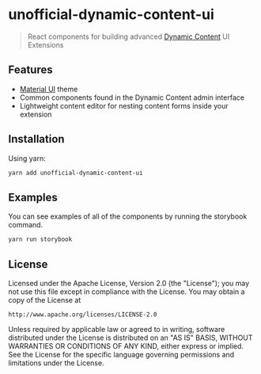 # unofficial-dynamic-content-ui

> React components for building advanced [Dynamic Content](https://amplience.com/dynamic-content) UI Extensions

## Features

* [Material UI](https://github.com/mui-org/material-ui) theme
* Common components found in the Dynamic Content admin interface
* Lightweight content editor for nesting content forms inside your extension

## Installation

Using yarn:

``` sh
yarn add unofficial-dynamic-content-ui
```

## Examples

You can see examples of all of the components by running the storybook command.

``` sh
yarn run storybook
```

## License

Licensed under the Apache License, Version 2.0 (the "License");
you may not use this file except in compliance with the License.
You may obtain a copy of the License at

    http://www.apache.org/licenses/LICENSE-2.0

Unless required by applicable law or agreed to in writing, software
distributed under the License is distributed on an "AS IS" BASIS,
WITHOUT WARRANTIES OR CONDITIONS OF ANY KIND, either express or implied.
See the License for the specific language governing permissions and
limitations under the License.
